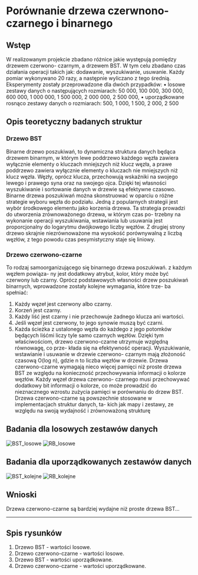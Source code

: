 # Porównanie drzewa czerwnono-czarnego i binarnego
## Wstęp
W realizowanym projekcie zbadano różnice jakie występują pomiędzy drzewem czerwono-
czarnym, a drzewem BST. W tym celu zbadano czas działania operacji takich jak: dodawanie,
wyszukiwanie, usuwanie. Każdy pomiar wykonywano 20 razy, a następnie wyliczano z tego
średnią. Eksperymenty zostały przeprowadzone dla dwóch przypadków:
• losowe zestawy danych o następujących rozmiarach: 50 000, 100 000, 300 000, 600 000,
1 000 000, 1 500 000, 2 000 000, 2 500 000,
• uporządkowane rosnąco zestawy danych o rozmiarach: 500, 1 000, 1 500, 2 000, 2 500

## Opis teoretyczny badanych struktur

### Drzewo BST
Binarne drzewo poszukiwań, to dynamiczna struktura danych będąca drzewem binarnym, w
którym lewe poddrzewo każdego węzła zawiera wyłącznie elementy o kluczach mniejszych niż
klucz węzła, a prawe poddrzewo zawiera wyłącznie elementy o kluczach nie mniejszych niż
klucz węzła. Węzły, oprócz klucza, przechowują wskaźniki na swojego lewego i prawego syna
oraz na swojego ojca. Dzięki tej własności wyszukiwanie i sortowanie danych w drzewie są
efektywne czasowo.
Binarne drzewa poszukiwań można skonstruować w oparciu o różne strategie wyboru węzła
do podziału. Jedną z popularnych strategii jest wybór środkowego elementu jako korzenia
drzewa. Ta strategia prowadzi do utworzenia zrównoważonego drzewa, w którym czas po-
trzebny na wykonanie operacji wyszukiwania, wstawiania lub usuwania jest proporcjonalny
do logarytmu dwójkowego liczby węzłów. Z drugiej strony drzewo skrajnie niezrównoważone
ma wysokość porównywalną z liczbą węzłów, z tego powodu czas pesymistyczny staje się
liniowy.
### Drzewo czerwono-czarne

To rodzaj samoorganizującego się binarnego drzewa poszukiwań. z każdym węzłem powiąza-
ny jest dodatkowy atrybut, kolor, który może być czerwony lub czarny. Oprócz podstawowych
własności drzew poszukiwań binarnych, wprowadzone zostały kolejne wymagania, które trze-
ba spełniać:
1. Każdy węzeł jest czerwony albo czarny.
2. Korzeń jest czarny.
3. Każdy liść jest czarny i nie przechowuje żadnego klucza ani wartości.
4. Jeśli węzeł jest czerwony, to jego synowie muszą być czarni.
5. Każda ścieżka z ustalonego węzła do każdego z jego potomków będących liśćmi liczy tyle
samo czarnych węzłów.
Dzięki tym właściwościom, drzewo czerwono-czarne utrzymuje względną równowagę, co prze-
kłada się na efektywność operacji. Wyszukiwanie, wstawianie i usuwanie w drzewie czerwono-
czarnym mają złożoność czasową O(log n), gdzie n to liczba węzłów w drzewie.
Drzewa czerwono-czarne wymagają nieco więcej pamięci niż proste drzewa BST ze względu
na konieczność przechowywania informacji o kolorze węzłów. Każdy węzeł drzewa czerwono-
czarnego musi przechowywać dodatkowy bit informacji o kolorze, co może prowadzić do
nieznacznego wzrostu zużycia pamięci w porównaniu do drzew BST.
Drzewa czerwono-czarne są powszechnie stosowane w implementacjach struktur danych, ta-
kich jak mapy i zestawy, ze względu na swoją wydajność i zrównoważoną strukturę

## Badania dla losowych zestawów danych
![BST_losowe](https://github.com/MateuszAmbrozy/Comparison_RBTree_and_BSTTree/assets/127397482/fd178cf1-b3a2-4222-b719-fa8d0cd68aad)
![RB_losowe](https://github.com/MateuszAmbrozy/Comparison_RBTree_and_BSTTree/assets/127397482/742f0ad2-554f-4782-9831-b9b3ce4a7e78)

## Badania dla uporządkowanych zestawów danych
![BST_kolejne](https://github.com/MateuszAmbrozy/Comparison_RBTree_and_BSTTree/assets/127397482/65e9fe7c-fc12-4cd7-ac1a-8e46106e16db)
![RB_kolejne](https://github.com/MateuszAmbrozy/Comparison_RBTree_and_BSTTree/assets/127397482/e09843c3-6a5f-4e68-a311-57cea5dbf755)

## Wnioski

Drzewa czerwono-czarne są bardziej wydajne niż proste drzewa BST...

---

## Spis rysunków

1. Drzewo BST - wartości losowe.
2. Drzewo czerwono-czarne - wartości losowe.
3. Drzewo BST - wartości uporządkowane.
4. Drzewo czerwono-czarne - wartości uporządkowane.
